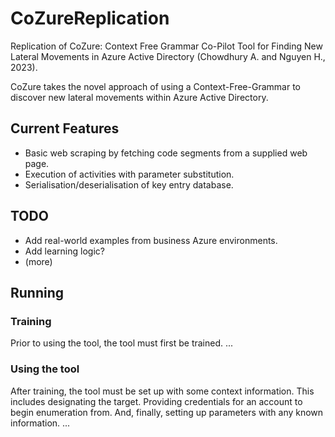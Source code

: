 # CoZureReplication
Replication of CoZure: Context Free Grammar Co-Pilot Tool for Finding New Lateral Movements in Azure Active Directory (Chowdhury A. and Nguyen H., 2023).

CoZure takes the novel approach of using a Context-Free-Grammar to discover new lateral movements within Azure Active Directory.

## Current Features
- Basic web scraping by fetching code segments from a supplied web page.
- Execution of activities with parameter substitution.
- Serialisation/deserialisation of key entry database.

## TODO
- Add real-world examples from business Azure environments.
- Add learning logic?
- (more)

## Running
### Training
Prior to using the tool, the tool must first be trained.
...

### Using the tool
After training, the tool must be set up with some context information. This includes designating the target. Providing credentials for an account to begin enumeration from.
And, finally, setting up parameters with any known information.
...

